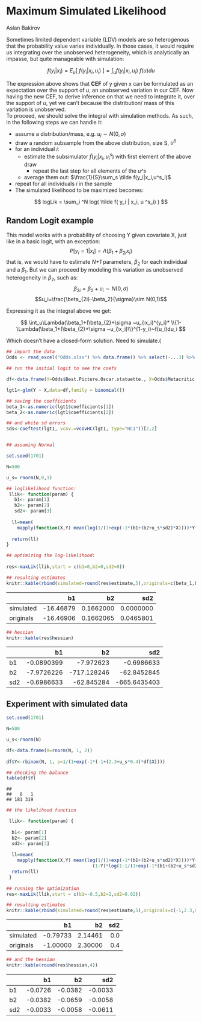 Maximum Simulated Likelihood
================
Aslan Bakirov

Sometimes limited dependent variable (LDV) models are so heterogenous
that the probability value varies individually. In those cases, it would
require us integrating over the unobserved heterogeneity, which is
analytically an impasse, but quite manageable with simulation:

$$f(y_i|x_i)= E_u[~f(y_i|x_i,u_i)~] = \int_uf(y_i|x_i,u_i)~f(u)du$$

The expression above shows that **CEF** of y given x can be formulated
as an expectation over the support of *u*, an unobserved variation in
our CEF. Now having the new CEF, to derive inference on that we need to
integrate it, over the support of *u*, yet we can’t because the
distribution/ mass of this variation is unobserved.  
To proceed, we should solve the integral with simulation methods. As
such, in the following steps we can handle it:

-   assume a distribution/mass, e.g. $u_i \sim N(0,\sigma)$  
-   draw a random subsample from the above distribution, size S, $u^S$  
-   for an individual $i$:
    -   estimate the subsimulator $\tilde f(y_i|x_i,u^s_i)$ with first
        element of the above draw
        -   repeat the last step for all elements of the *u^s*
    -   average them out: $\frac{1}{S}\sum_s \tilde f(y_i|x_i,u^s_i)$  
-   repeat for all individuals $i$ in the sample  
-   The simulated likelihood to be maximized becomes:

$$ logLik = \sum_i ^N log( \tilde f( y_i | x_i, u ^s_i) ) $$

## Random Logit example

This model works with a probability of choosing Y given covariate X,
just like in a basic logit, with an exception:
$$P[y_i=1|x_i]=\Lambda(\beta_1+\beta_{2i}x_i)$$ that is, we would have
to estimate *N+1* parameters, $\beta_2$ for each individual and a
$\beta_1$. But we can proceed by modeling this variation as unobserved
heterogeneity in $\beta_2$, such as:  
$$\beta_{2i}=\beta_2+u_i\sim N(0,\sigma)$$
$$u_i=\frac{\beta_{2i}-\beta_2}{\sigma}\sim N(0,1)$$

Expressing it as the integral above we get:

$$ \int_u\Lambda(\beta_1+(\beta_{2}+\sigma ~u_i)x_i)^{y_i}* 
\\{1-\Lambda(\beta_1+(\beta_{2}+\sigma ~u_i)x_i)\\}^{1-y_i}~f(u_i)du_i $$

Which doesn’t have a closed-form solution. Need to simulate.(

``` r
## import the data
Odds <- read_excel("Odds.xlsx") %>% data.frame() %>% select(-...3) %>% filter(Year>2007) 

## run the initial logit to see the coefs

df<-data.frame(Y=Odds$Best.Picture.Oscar.statuette., X=Odds$Metacritic,sllik=as.numeric(length(Odds)))

lgt1<-glm(Y ~ X,data=df,family = binomial())

## saving the coefficients
beta_1<-as.numeric(lgt1$coefficients[1])
beta_2<-as.numeric(lgt1$coefficients[2])

## and white sd errors
sds<-coeftest(lgt1, vcov.=vcovHC(lgt1, type="HC1"))[2,2]


## assuming Normal

set.seed(1701)

N=500

u_s= rnorm(N,0,1)

## loglikelihood function:  
 llik<- function(param) {
   b1<- param[1]
   b2<- param[2]
   sd2<- param[3]
   
  ll=mean(
    mapply(function(X,Y) mean(log(1/(1+exp(-1*(b1+(b2+u_s*sd2)*X))))*Y+(1-Y)*log(1-1/(1+exp(-1*(b1+(b2+u_s*sd2)*X))))),df$X,df$Y))
  
  return(ll)
}

## optimizing the log-likelihood:  
 
res<-maxLik(llik,start = c(b1=0,b2=0,sd2=0))

## resulting estimates
knitr::kable(rbind(simulated=round(res$estimate,5),originals=c(beta_1,beta_2,sds)),row.names = TRUE)
```

|           |        b1 |        b2 |       sd2 |
|:----------|----------:|----------:|----------:|
| simulated | -16.46879 | 0.1662000 | 0.0000000 |
| originals | -16.46906 | 0.1662065 | 0.0465801 |

``` r
## hessian
knitr::kable(res$hessian)
```

|     |         b1 |          b2 |          sd2 |
|:----|-----------:|------------:|-------------:|
| b1  | -0.0890399 |   -7.972623 |   -0.6986633 |
| b2  | -7.9726226 | -717.128246 |  -62.8452845 |
| sd2 | -0.6986633 |  -62.845284 | -665.6435403 |

## Experiment with simulated data

``` r
set.seed(1701)

N=500

u_s<-rnorm(N)

df<-data.frame(X=rnorm(N, 1, 2))
 
df$Y<-rbinom(N, 1, p=1/(1+exp(-1*(-1+(2.3+u_s*0.4)*df$X))))

## checking the balance
table(df$Y)
```

    ## 
    ##   0   1 
    ## 181 319

``` r
## the likelihood function

 llik<- function(param) {
  
  b1<- param[1]
  b2<- param[2]
  sd2<- param[3]
   
  ll=mean(
    mapply(function(X,Y) mean(log(1/(1+exp(-1*(b1+(b2+u_s*sd2)*X))))*Y+
                                (1-Y)*log(1-1/(1+exp(-1*(b1+(b2+u_s*sd2)*X))))), df$X, df$Y))
  return(ll)
 }
 
## running the optimization
res<-maxLik(llik,start = c(b1=-0.5,b2=2,sd2=0.02))

## resulting estimates
knitr::kable(rbind(simulated=round(res$estimate,5),originals=c(-1,2.3,0.4)),row.names = TRUE)
```

|           |       b1 |      b2 | sd2 |
|:----------|---------:|--------:|----:|
| simulated | -0.79733 | 2.14461 | 0.0 |
| originals | -1.00000 | 2.30000 | 0.4 |

``` r
## and the hessian
knitr::kable(round(res$hessian,4))
```

|     |      b1 |      b2 |     sd2 |
|:----|--------:|--------:|--------:|
| b1  | -0.0726 | -0.0382 | -0.0033 |
| b2  | -0.0382 | -0.0659 | -0.0058 |
| sd2 | -0.0033 | -0.0058 | -0.0611 |
